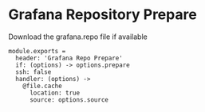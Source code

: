 
# Grafana Repository Prepare

Download the grafana.repo file if available

    module.exports =
      header: 'Grafana Repo Prepare'
      if: (options) -> options.prepare
      ssh: false
      handler: (options) ->
        @file.cache
          location: true
          source: options.source
